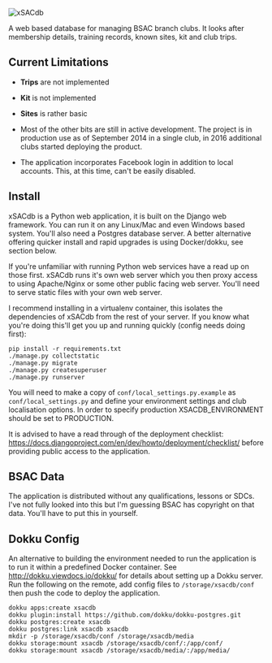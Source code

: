 ![xSACdb](https://raw.githubusercontent.com/wjdp/xSACdb/develop/src/xsd_about/static/images/logo.gif)

A web based database for managing BSAC branch clubs. It looks after membership details, training records, known sites, kit and club trips.

Current Limitations
-------------------
- **Trips** are not implemented
- **Kit** is not implemented
- **Sites** is rather basic

- Most of the other bits are still in active development. The project is in production use as of September 2014 in a single club, in 2016 additional clubs started deploying the product.
- The application incorporates Facebook login in addition to local accounts. This, at this time, can't be easily disabled.

Install
-------
xSACdb is a Python web application, it is built on the Django web framework. You can run it on any Linux/Mac and even Windows based system. You'll also need a Postgres database server. A better alternative offering quicker install and rapid upgrades is using Docker/dokku, see section below.

If you're unfamiliar with running Python web services have a read up on those first. xSACdb runs it's own web server which you then proxy access to using Apache/Nginx or some other public facing web server. You'll need to serve static files with your own web server.

I recommend installing in a virtualenv container, this isolates the dependencies of xSACdb from the rest of your server. If you know what you're doing this'll get you up and running quickly (config needs doing first):

    pip install -r requirements.txt
    ./manage.py collectstatic
    ./manage.py migrate
    ./manage.py createsuperuser
    ./manage.py runserver

You will need to make a copy of `conf/local_settings.py.example` as `conf/local_settings.py` and define your environment settings and club localisation options. In order to specify production XSACDB_ENVIRONMENT should be set to PRODUCTION.

It is advised to have a read through of the deployment checklist: https://docs.djangoproject.com/en/dev/howto/deployment/checklist/ before providing public access to the application.

BSAC Data
---------
The application is distributed without any qualifications, lessons or SDCs. I've not fully looked into this but I'm guessing BSAC has copyright on that data. You'll have to put this in yourself.

Dokku Config
------------

An alternative to building the environment needed to run the application is to run it within a predefined Docker container. See http://dokku.viewdocs.io/dokku/ for details about setting up a Dokku server. Run the following on the remote, add config files to `/storage/xsacdb/conf` then push the code to deploy the application.

```
dokku apps:create xsacdb
dokku plugin:install https://github.com/dokku/dokku-postgres.git
dokku postgres:create xsacdb
dokku postgres:link xsacdb xsacdb
mkdir -p /storage/xsacdb/conf /storage/xsacdb/media
dokku storage:mount xsacdb /storage/xsacdb/conf/:/app/conf/
dokku storage:mount xsacdb /storage/xsacdb/media/:/app/media/
```
